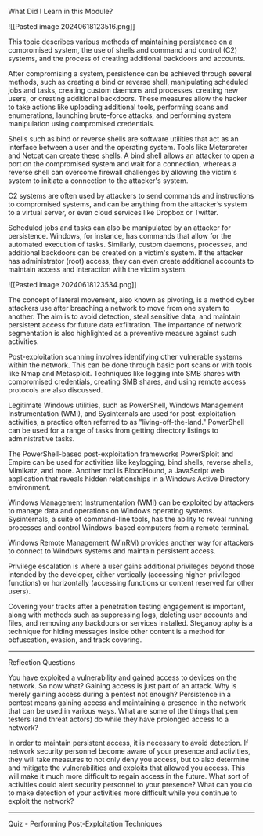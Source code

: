 What Did I Learn in this Module?

![[Pasted image 20240618123516.png]]

This topic describes various methods of maintaining persistence on a compromised system, the use of shells and command and control (C2) systems, and the process of creating additional backdoors and accounts.

After compromising a system, persistence can be achieved through several methods, such as creating a bind or reverse shell, manipulating scheduled jobs and tasks, creating custom daemons and processes, creating new users, or creating additional backdoors. These measures allow the hacker to take actions like uploading additional tools, performing scans and enumerations, launching brute-force attacks, and performing system manipulation using compromised credentials.

Shells such as bind or reverse shells are software utilities that act as an interface between a user and the operating system. Tools like Meterpreter and Netcat can create these shells. A bind shell allows an attacker to open a port on the compromised system and wait for a connection, whereas a reverse shell can overcome firewall challenges by allowing the victim's system to initiate a connection to the attacker's system.

C2 systems are often used by attackers to send commands and instructions to compromised systems, and can be anything from the attacker’s system to a virtual server, or even cloud services like Dropbox or Twitter.

Scheduled jobs and tasks can also be manipulated by an attacker for persistence. Windows, for instance, has commands that allow for the automated execution of tasks. Similarly, custom daemons, processes, and additional backdoors can be created on a victim's system. If the attacker has administrator (root) access, they can even create additional accounts to maintain access and interaction with the victim system.

![[Pasted image 20240618123534.png]]

The concept of lateral movement, also known as pivoting, is a method cyber attackers use after breaching a network to move from one system to another. The aim is to avoid detection, steal sensitive data, and maintain persistent access for future data exfiltration. The importance of network segmentation is also highlighted as a preventive measure against such activities.

Post-exploitation scanning involves identifying other vulnerable systems within the network. This can be done through basic port scans or with tools like Nmap and Metasploit. Techniques like logging into SMB shares with compromised credentials, creating SMB shares, and using remote access protocols are also discussed.

Legitimate Windows utilities, such as PowerShell, Windows Management Instrumentation (WMI), and Sysinternals are used for post-exploitation activities, a practice often referred to as "living-off-the-land." PowerShell can be used for a range of tasks from getting directory listings to administrative tasks.

The PowerShell-based post-exploitation frameworks PowerSploit and Empire can be used for activities like keylogging, bind shells, reverse shells, Mimikatz, and more. Another tool is BloodHound, a JavaScript web application that reveals hidden relationships in a Windows Active Directory environment.

Windows Management Instrumentation (WMI) can be exploited by attackers to manage data and operations on Windows operating systems. Sysinternals, a suite of command-line tools, has the ability to reveal running processes and control Windows-based computers from a remote terminal.

Windows Remote Management (WinRM) provides another way for attackers to connect to Windows systems and maintain persistent access.

Privilege escalation is where a user gains additional privileges beyond those intended by the developer, either vertically (accessing higher-privileged functions) or horizontally (accessing functions or content reserved for other users).

Covering your tracks after a penetration testing engagement is important, along with methods such as suppressing logs, deleting user accounts and files, and removing any backdoors or services installed. Steganography is a technique for hiding messages inside other content is a method for obfuscation, evasion, and track covering.

---

Reflection Questions

You have exploited a vulnerability and gained access to devices on the network. So now what? Gaining access is just part of an attack. Why is merely gaining access during a pentest not enough? Persistence in a pentest means gaining access and maintaining a presence in the network that can be used in various ways. What are some of the things that pen testers (and threat actors) do while they have prolonged access to a network?

In order to maintain persistent access, it is necessary to avoid detection. If network security personnel become aware of your presence and activities, they will take measures to not only deny you access, but to also determine and mitigate the vulnerabilities and exploits that allowed you access. This will make it much more difficult to regain access in the future. What sort of activities could alert security personnel to your presence? What can you do to make detection of your activities more difficult while you continue to exploit the network?

---

Quiz - Performing Post-Exploitation Techniques

